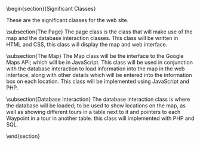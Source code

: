 \begin{section}{Significant Classes}

These are the significant classes for the web site.

\subsection{The Page}
The page class is the class that will make use of the map and the database interaction classes. This class will be written in HTML and CSS, this class will display the map and web interface.

\subsection{The Map}
The Map class will be the interface to the Google Maps API; which will be in JavaScript. This class will be used in conjunction with the database interaction to load information into the map in the web interface, along with other details which will be entered into the information box on each location. This class will be implemented using JavaScript and PHP.

\subsection{Database Interaction}
The database interaction class is where the database will be loaded; to be used to show locations on the map, as well as showing different tours in a table next to it and pointers to each Waypoint in a tour in another table. this class will implemented with PHP and SQL.

\end{section}
